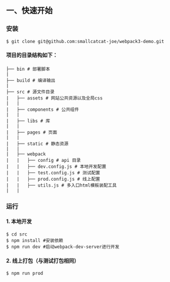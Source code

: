 ## 一、快速开始

### 安装
```shell
$ git clone git@github.com:smallcatcat-joe/webpack3-demo.git
```
#### 项目的目录结构如下：
```shell
├── bin # 部署脚本
|
├── build # 编译输出
|
├── src # 源文件目录
|   ├── assets # 网站公共资源以及全局css
|   |
|   ├── components # 公共组件
|   |
|   ├── libs # 库
|   |
|   ├── pages # 页面
|   |
|   ├── static # 静态资源
|   |
|   ├── webpack
|   |   ├── config # api 目录
|   |   ├── dev.config.js # 本地开发配置
|   |   ├── test.config.js # 测试配置
|   |   ├── prod.config.js # 线上配置
|   |   ├── utils.js # 多入口html模板装配工具
|   |
```

### 运行

#### 1. 本地开发

```shell
$ cd src
$ npm install #安装依赖
$ npm run dev #启动webpack-dev-server进行开发
```

#### 2. 线上打包（与测试打包相同）

```shell
$ npm run prod
```
